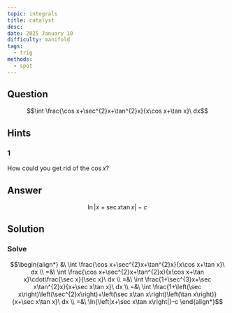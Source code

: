```yaml
---
topic: integrals
title: catalyst
desc: 
date: 2025 January 10
difficulty: manifold
tags:
  - trig
methods:
  - spot
---
```



## Question
```math
\int \frac{\cos x+\sec^{2}x+\tan^{2}x}{x\cos x+\tan x}\ dx
```


## Hints

### 1
How could you get rid of the $\cos{x}$?


## Answer
```math
\ln{\left|x+\sec x\tan x\right|}-c
```


## Solution

### Solve
```math
\begin{align*}
  &\ \int \frac{\cos x+\sec^{2}x+\tan^{2}x}{x\cos x+\tan x}\ dx
  \\ =&\ \int \frac{\cos x+\sec^{2}x+\tan^{2}x}{x\cos x+\tan x}\cdot\frac{\sec x}{\sec x}\ dx
  \\ =&\ \int \frac{1+\sec^{3}x+\sec x\tan^{2}x}{x+\sec x\tan x}\ dx
  \\ =&\ \int \frac{1+\left(\sec x\right)\left(\sec^{2}x\right)+\left(\sec x\tan x\right)\left(\tan x\right)}{x+\sec x\tan x}\ dx
  \\ =&\ \ln{\left|x+\sec x\tan x\right|}-c
\end{align*}
```
